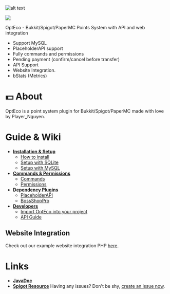 ![alt text][logo]

[logo]: https://raw.githubusercontent.com/PlayerNguyen/OptEco/0be367354df5f3341272e27604bfe7afe66a26ea/logo/Banner.png "Logo"

[![](https://jitpack.io/v/PlayerNguyen/OptEco.svg)](https://jitpack.io/#PlayerNguyen/OptEco)

OptEco - Bukkit/Spigot/PaperMC Points System with API and web integration
* Support MySQL 
* PlaceholderAPI support
* Fully commands and permissions
* Pending payment (confirm/cancel before transfer)
* API Support
* Website Integration.
* bStats (Metrics) 
# 💵 About
OptEco is a point system plugin for Bukkit/Spigot/PaperMC made with love by Player_Nguyen. 
# Guide & Wiki 
- [**Installation & Setup**](https://github.com/PlayerNguyen/OptEco/wiki/Installation-&-Setup)
  - [How to install](https://github.com/PlayerNguyen/OptEco/wiki/Installation-&-Setup)
  - [Setup with SQLite](https://github.com/PlayerNguyen/OptEco/wiki/Installation-&-Setup#setup-with-sqlite)
  - [Setup with MySQL](https://github.com/PlayerNguyen/OptEco/wiki/Installation-&-Setup#how-to-install-opteco)
- [**Commands & Permissions**](https://github.com/PlayerNguyen/OptEco/wiki/Commands-&-Permissions)
  - [Commands](https://github.com/PlayerNguyen/OptEco/wiki/Commands-&-Permissions#commands)
  - [Permissions](https://github.com/PlayerNguyen/OptEco/wiki/Commands-&-Permissions#permissions)
- [**Dependency Plugins**](https://github.com/PlayerNguyen/OptEco/wiki/Dependency-Plugins)
  - [PlaceholderAPI](https://github.com/PlayerNguyen/OptEco/wiki/Dependency-Plugins#placeholderapi)
  - [BossShopPro](https://github.com/PlayerNguyen/OptEco/wiki/Dependency-Plugins#bossshoppro)
- [**Developers**](https://github.com/PlayerNguyen/OptEco/wiki/Developers)
  - [Import OptEco into your project](https://github.com/PlayerNguyen/OptEco/wiki/Developers#import-opteco-into-your-project)
  - [API Guide](https://github.com/PlayerNguyen/OptEco/wiki/Developers#api-guide)

## Website Integration
Check out our example website integration PHP [here](web_integration).
# Links
- [**JavaDoc**](https://playernguyen.github.io/OptEco/me/playernguyen/opteco/api/OptEcoAPI.html)
- [**Spigot Resource**](https://www.spigotmc.org/resources/76179/)
Having any issues? Don't be shy, [create an issue now](https://github.com/PlayerNguyen/OptEco/issues).
